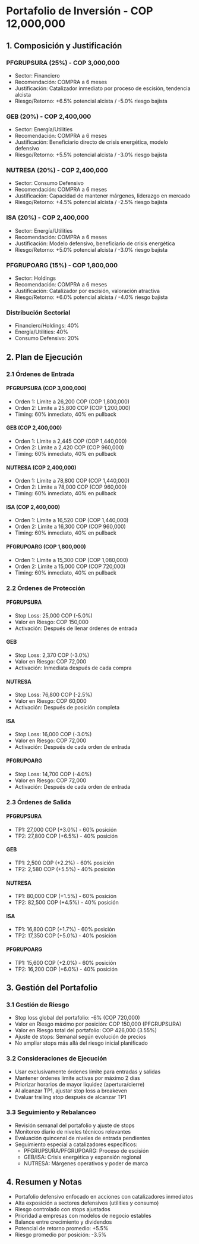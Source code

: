 # Portafolio de Inversión - COP 12,000,000

## 1. Composición y Justificación

### PFGRUPSURA (25%) - COP 3,000,000

- Sector: Financiero
- Recomendación: COMPRA a 6 meses
- Justificación: Catalizador inmediato por proceso de escisión, tendencia alcista
- Riesgo/Retorno: +6.5% potencial alcista / -5.0% riesgo bajista

### GEB (20%) - COP 2,400,000

- Sector: Energía/Utilities
- Recomendación: COMPRA a 6 meses
- Justificación: Beneficiario directo de crisis energética, modelo defensivo
- Riesgo/Retorno: +5.5% potencial alcista / -3.0% riesgo bajista

### NUTRESA (20%) - COP 2,400,000

- Sector: Consumo Defensivo
- Recomendación: COMPRA a 6 meses
- Justificación: Capacidad de mantener márgenes, liderazgo en mercado
- Riesgo/Retorno: +4.5% potencial alcista / -2.5% riesgo bajista

### ISA (20%) - COP 2,400,000

- Sector: Energía/Utilities
- Recomendación: COMPRA a 6 meses
- Justificación: Modelo defensivo, beneficiario de crisis energética
- Riesgo/Retorno: +5.0% potencial alcista / -3.0% riesgo bajista

### PFGRUPOARG (15%) - COP 1,800,000

- Sector: Holdings
- Recomendación: COMPRA a 6 meses
- Justificación: Catalizador por escisión, valoración atractiva
- Riesgo/Retorno: +6.0% potencial alcista / -4.0% riesgo bajista

### Distribución Sectorial

- Financiero/Holdings: 40%
- Energía/Utilities: 40%
- Consumo Defensivo: 20%

## 2. Plan de Ejecución

### 2.1 Órdenes de Entrada

#### PFGRUPSURA (COP 3,000,000)

- Orden 1: Límite a 26,200 COP (COP 1,800,000)
- Orden 2: Límite a 25,800 COP (COP 1,200,000)
- Timing: 60% inmediato, 40% en pullback

#### GEB (COP 2,400,000)

- Orden 1: Límite a 2,445 COP (COP 1,440,000)
- Orden 2: Límite a 2,420 COP (COP 960,000)
- Timing: 60% inmediato, 40% en pullback

#### NUTRESA (COP 2,400,000)

- Orden 1: Límite a 78,800 COP (COP 1,440,000)
- Orden 2: Límite a 78,000 COP (COP 960,000)
- Timing: 60% inmediato, 40% en pullback

#### ISA (COP 2,400,000)

- Orden 1: Límite a 16,520 COP (COP 1,440,000)
- Orden 2: Límite a 16,300 COP (COP 960,000)
- Timing: 60% inmediato, 40% en pullback

#### PFGRUPOARG (COP 1,800,000)

- Orden 1: Límite a 15,300 COP (COP 1,080,000)
- Orden 2: Límite a 15,000 COP (COP 720,000)
- Timing: 60% inmediato, 40% en pullback

### 2.2 Órdenes de Protección

#### PFGRUPSURA

- Stop Loss: 25,000 COP (-5.0%)
- Valor en Riesgo: COP 150,000
- Activación: Después de llenar órdenes de entrada

#### GEB

- Stop Loss: 2,370 COP (-3.0%)
- Valor en Riesgo: COP 72,000
- Activación: Inmediata después de cada compra

#### NUTRESA

- Stop Loss: 76,800 COP (-2.5%)
- Valor en Riesgo: COP 60,000
- Activación: Después de posición completa

#### ISA

- Stop Loss: 16,000 COP (-3.0%)
- Valor en Riesgo: COP 72,000
- Activación: Después de cada orden de entrada

#### PFGRUPOARG

- Stop Loss: 14,700 COP (-4.0%)
- Valor en Riesgo: COP 72,000
- Activación: Después de cada orden de entrada

### 2.3 Órdenes de Salida

#### PFGRUPSURA

- TP1: 27,000 COP (+3.0%) - 60% posición
- TP2: 27,800 COP (+6.5%) - 40% posición

#### GEB

- TP1: 2,500 COP (+2.2%) - 60% posición
- TP2: 2,580 COP (+5.5%) - 40% posición

#### NUTRESA

- TP1: 80,000 COP (+1.5%) - 60% posición
- TP2: 82,500 COP (+4.5%) - 40% posición

#### ISA

- TP1: 16,800 COP (+1.7%) - 60% posición
- TP2: 17,350 COP (+5.0%) - 40% posición

#### PFGRUPOARG

- TP1: 15,600 COP (+2.0%) - 60% posición
- TP2: 16,200 COP (+6.0%) - 40% posición

## 3. Gestión del Portafolio

### 3.1 Gestión de Riesgo

- Stop loss global del portafolio: -6% (COP 720,000)
- Valor en Riesgo máximo por posición: COP 150,000 (PFGRUPSURA)
- Valor en Riesgo total del portafolio: COP 426,000 (3.55%)
- Ajuste de stops: Semanal según evolución de precios
- No ampliar stops más allá del riesgo inicial planificado

### 3.2 Consideraciones de Ejecución

- Usar exclusivamente órdenes límite para entradas y salidas
- Mantener órdenes límite activas por máximo 2 días
- Priorizar horarios de mayor liquidez (apertura/cierre)
- Al alcanzar TP1, ajustar stop loss a breakeven
- Evaluar trailing stop después de alcanzar TP1

### 3.3 Seguimiento y Rebalanceo

- Revisión semanal del portafolio y ajuste de stops
- Monitoreo diario de niveles técnicos relevantes
- Evaluación quincenal de niveles de entrada pendientes
- Seguimiento especial a catalizadores específicos:
  - PFGRUPSURA/PFGRUPOARG: Proceso de escisión
  - GEB/ISA: Crisis energética y expansión regional
  - NUTRESA: Márgenes operativos y poder de marca

## 4. Resumen y Notas

- Portafolio defensivo enfocado en acciones con catalizadores inmediatos
- Alta exposición a sectores defensivos (utilities y consumo)
- Riesgo controlado con stops ajustados
- Prioridad a empresas con modelos de negocio estables
- Balance entre crecimiento y dividendos
- Potencial de retorno promedio: +5.5%
- Riesgo promedio por posición: -3.5%
